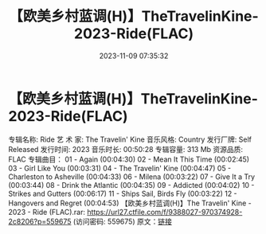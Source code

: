 ﻿---
title: 【欧美乡村蓝调(H)】TheTravelinKine-2023-Ride(FLAC)
date: 2023-11-09 07:35:32
categories: 外语音乐
tags: 外语音乐
---
# 【欧美乡村蓝调(H)】TheTravelinKine-2023-Ride(FLAC)

专辑名称: Ride
艺 术 家: The Travelin' Kine
音乐风格: Country
发行厂牌: Self Released
发行时间: 2023
音乐时长: 00:50:28
专辑容量: 313 Mb
资源品质: FLAC
专辑曲目：
01 - Again (00:04:30)
02 - Mean It This Time (00:02:45)
03 - Girl Like You (00:03:31)
04 - The Travelin' Kine (00:04:47)
05 - Charleston to Asheville (00:04:33)
06 - Milena (00:03:22)
07 - Give It a Try (00:03:44)
08 - Drink the Atlantic (00:04:35)
09 - Addicted (00:04:02)
10 - Strikes and Gutters (00:06:17)
11 - Ships Sail, Birds Fly (00:03:22)
12 - Hangovers and Regret (00:04:53)
【欧美乡村蓝调(H)】The Travelin' Kine - 2023 - Ride (FLAC).rar: https://url27.ctfile.com/f/9388027-970374928-2c8206?p=559675
(访问密码: 559675)
原文：[链接](https://blog.sina.com.cn/s/blog_1647c7e76010313ql.html)